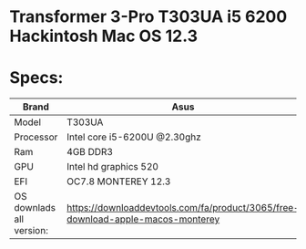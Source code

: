 # Transformer 3-Pro T303UA i5 6200 Hackintosh  Mac OS 12.3



# Specs:
| Brand | Asus |
| --- | --- |
| Model | T303UA |
| Processor | Intel core i5-6200U @2.30ghz|
| Ram | 4GB DDR3 |
| GPU | Intel hd graphics 520 |
|EFI| OC7.8 MONTEREY 12.3|
|OS downlads all version:|https://downloaddevtools.com/fa/product/3065/free-download-apple-macos-monterey|


